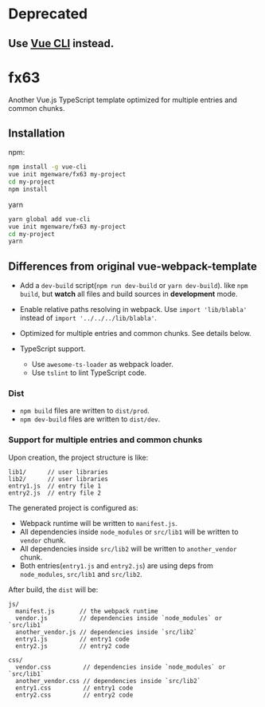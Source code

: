 # Deprecated
Use [Vue CLI](https://cli.vuejs.org/) instead.
---
# fx63
Another Vue.js TypeScript template optimized for multiple entries and common chunks.

## Installation
npm:
``` sh
npm install -g vue-cli
vue init mgenware/fx63 my-project
cd my-project
npm install
```

yarn
```sh
yarn global add vue-cli
vue init mgenware/fx63 my-project
cd my-project
yarn
```

## Differences from original vue-webpack-template

* Add a `dev-build` script(`npm run dev-build` or `yarn dev-build`). like `npm build`, but **watch** all files and build sources in **development** mode.
* Enable relative paths resolving in webpack. Use `import 'lib/blabla'` instead of `import '../../../lib/blabla'`.
* Optimized for multiple entries and common chunks. See details below.

* TypeScript support.
  * Use `awesome-ts-loader` as webpack loader.
  * Use `tslint` to lint TypeScript code.

### Dist
* `npm build` files are written to `dist/prod`.
* `npm dev-build` files are written to `dist/dev`.

### Support for multiple entries and common chunks
Upon creation, the project structure is like:
```
lib1/      // user libraries
lib2/      // user libraries
entry1.js  // entry file 1
entry2.js  // entry file 2
```

The generated project is configured as:
* Webpack runtime will be written to `manifest.js`.
* All dependencies inside `node_modules` or `src/lib1` will be written to `vendor` chunk.
* All dependencies inside `src/lib2` will be written to `another_vendor` chunk.
* Both entries(`entry1.js` and `entry2.js`) are using deps from `node_modules`, `src/lib1` and `src/lib2`.

After build, the `dist` will be:
```
js/
  manifest.js       // the webpack runtime
  vendor.js         // dependencies inside `node_modules` or `src/lib1`
  another_vendor.js // dependencies inside `src/lib2`
  entry1.js         // entry1 code
  entry2.js         // entry2 code

css/
  vendor.css         // dependencies inside `node_modules` or `src/lib1`
  another_vendor.css // dependencies inside `src/lib2`
  entry1.css         // entry1 code
  entry2.css         // entry2 code
```
